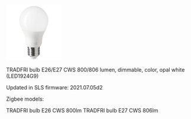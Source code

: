 ![icon](icon.png)

TRADFRI bulb E26/E27 CWS 800/806 lumen, dimmable, color, opal white (LED1924G9)

Updated in SLS firmware: 2021.07.05d2

Zigbee models:

TRADFRI bulb E26 CWS 800lm
TRADFRI bulb E27 CWS 806lm
